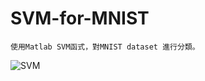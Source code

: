 # SVM-for-MNIST

```
使用Matlab SVM函式，對MNIST dataset 進行分類。
```
![SVM](https://i.imgur.com/VUIznyZ.png)

